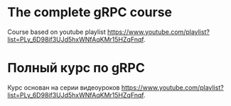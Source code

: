 # The complete gRPC course
Course based on youtube playlist
https://www.youtube.com/playlist?list=PLy_6D98if3UJd5hxWNfAqKMr15HZqFnqf.
# Полный курс по gRPC
Курс основан на серии видеоуроков
https://www.youtube.com/playlist?list=PLy_6D98if3UJd5hxWNfAqKMr15HZqFnqf.